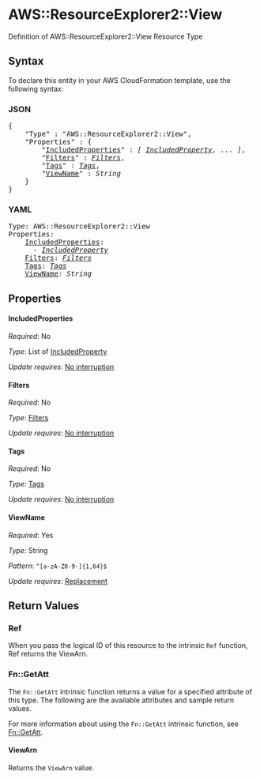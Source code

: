 # AWS::ResourceExplorer2::View

Definition of AWS::ResourceExplorer2::View Resource Type

## Syntax

To declare this entity in your AWS CloudFormation template, use the following syntax:

### JSON

<pre>
{
    "Type" : "AWS::ResourceExplorer2::View",
    "Properties" : {
        "<a href="#includedproperties" title="IncludedProperties">IncludedProperties</a>" : <i>[ <a href="includedproperty.md">IncludedProperty</a>, ... ]</i>,
        "<a href="#filters" title="Filters">Filters</a>" : <i><a href="filters.md">Filters</a></i>,
        "<a href="#tags" title="Tags">Tags</a>" : <i><a href="tags.md">Tags</a></i>,
        "<a href="#viewname" title="ViewName">ViewName</a>" : <i>String</i>
    }
}
</pre>

### YAML

<pre>
Type: AWS::ResourceExplorer2::View
Properties:
    <a href="#includedproperties" title="IncludedProperties">IncludedProperties</a>: <i>
      - <a href="includedproperty.md">IncludedProperty</a></i>
    <a href="#filters" title="Filters">Filters</a>: <i><a href="filters.md">Filters</a></i>
    <a href="#tags" title="Tags">Tags</a>: <i><a href="tags.md">Tags</a></i>
    <a href="#viewname" title="ViewName">ViewName</a>: <i>String</i>
</pre>

## Properties

#### IncludedProperties

_Required_: No

_Type_: List of <a href="includedproperty.md">IncludedProperty</a>

_Update requires_: [No interruption](https://docs.aws.amazon.com/AWSCloudFormation/latest/UserGuide/using-cfn-updating-stacks-update-behaviors.html#update-no-interrupt)

#### Filters

_Required_: No

_Type_: <a href="filters.md">Filters</a>

_Update requires_: [No interruption](https://docs.aws.amazon.com/AWSCloudFormation/latest/UserGuide/using-cfn-updating-stacks-update-behaviors.html#update-no-interrupt)

#### Tags

_Required_: No

_Type_: <a href="tags.md">Tags</a>

_Update requires_: [No interruption](https://docs.aws.amazon.com/AWSCloudFormation/latest/UserGuide/using-cfn-updating-stacks-update-behaviors.html#update-no-interrupt)

#### ViewName

_Required_: Yes

_Type_: String

_Pattern_: <code>^[a-zA-Z0-9\-]{1,64}$</code>

_Update requires_: [Replacement](https://docs.aws.amazon.com/AWSCloudFormation/latest/UserGuide/using-cfn-updating-stacks-update-behaviors.html#update-replacement)

## Return Values

### Ref

When you pass the logical ID of this resource to the intrinsic `Ref` function, Ref returns the ViewArn.

### Fn::GetAtt

The `Fn::GetAtt` intrinsic function returns a value for a specified attribute of this type. The following are the available attributes and sample return values.

For more information about using the `Fn::GetAtt` intrinsic function, see [Fn::GetAtt](https://docs.aws.amazon.com/AWSCloudFormation/latest/UserGuide/intrinsic-function-reference-getatt.html).

#### ViewArn

Returns the <code>ViewArn</code> value.

